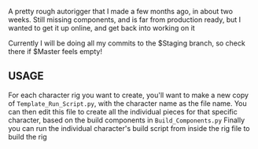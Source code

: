 A pretty rough autorigger that I made a few months ago, in about two weeks.
Still missing components, and is far from production ready, but I wanted to get it up online, and get back into working on it

Currently I will be doing all my commits to the $Staging branch, so check there if $Master feels empty!


## USAGE
For each character rig you want to create, you'll want to make a new copy of `Template_Run_Script.py`, with the character name as the file name.
You can then edit this file to create all the individual pieces for that specific character, based on the build components in `Build_Components.py`
Finally you can run the individual character's build script from inside the rig file to build the rig 